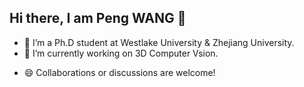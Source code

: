 ## Hi there, I am Peng WANG 👋

<!--
**wangpeng000/wangpeng000** is a ✨ _special_ ✨ repository because its `README.md` (this file) appears on your GitHub profile.

Here are some ideas to get you started:
-->

- 🌱 I’m a Ph.D student at Westlake University & Zhejiang University.
-  🔭 I’m currently working on 3D Computer Vsion.
<!-- - 👯 I’m looking to collaborate on ...
- 🤔 I’m looking for help with ...
- 💬 Ask me about ...
- 📫 How to reach me: ... -->
- 😄 Collaborations or discussions are welcome!
<!-- - ⚡ Fun fact: ... -->

<!-- <img align="right" src="https://github-readme-stats.vercel.app/api?username=wangpeng000&show_icons=true&icon_color=CE1D2D&text_color=718096&bg_color=ffffff&hide_title=true" /> -->